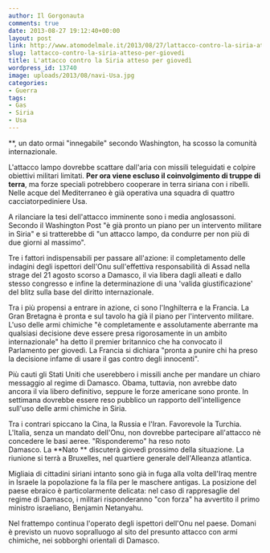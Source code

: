 ```yaml
---
author: Il Gorgonauta
comments: true
date: 2013-08-27 19:12:40+00:00
layout: post
link: http://www.atomodelmale.it/2013/08/27/lattacco-contro-la-siria-atteso-per-giovedi/
slug: lattacco-contro-la-siria-atteso-per-giovedi
title: L'attacco contro la Siria atteso per giovedì
wordpress_id: 13740
image: uploads/2013/08/navi-Usa.jpg
categories:
- Guerra
tags:
- Gas
- Siria
- Usa
---
```


**, un dato ormai "innegabile" secondo Washington, ha scosso la comunità internazionale.

L'attacco lampo dovrebbe scattare dall'aria con missili teleguidati e colpire obiettivi militari limitati. **Per ora viene escluso il coinvolgimento di truppe di terra**, ma forze speciali potrebbero cooperare in terra siriana con i ribelli. Nelle acque del Mediterraneo è già operativa una squadra di quattro cacciatorpediniere Usa.

A rilanciare la tesi dell'attacco imminente sono i media anglosassoni. Secondo il Washington Post "è già pronto un piano per un intervento militare in Siria" e si tratterebbe di "un attacco lampo, da condurre per non più di due giorni al massimo".

Tre i fattori indispensabili per passare all'azione: il completamento delle indagini degli ispettori dell'Onu sull'effettiva responsabilità di Assad nella strage del 21 agosto scorso a Damasco, il via libera dagli alleati e dallo stesso congresso e infine la determinazione di una 'valida giustificazione' del blitz sulla base del diritto internazionale.

Tra i più propensi a entrare in azione, ci sono l'Inghilterra e la Francia. La Gran Bretagna è pronta e sul tavolo ha già il piano per l'intervento militare. L'uso delle armi chimiche "è completamente e assolutamente aberrante ma qualsiasi decisione deve essere presa rigorosamente in un ambito internazionale" ha detto il premier britannico che ha convocato il Parlamento per giovedì. La Francia si dichiara "pronta a punire chi ha preso la decisione infame di usare il gas contro degli innocenti".

Più cauti gli Stati Uniti che userebbero i missili anche per mandare un chiaro messaggio al regime di Damasco. Obama, tuttavia, non avrebbe dato ancora il via libero definitivo, seppure le forze americane sono pronte. In settimana dovrebbe essere reso pubblico un rapporto dell'intelligence sull'uso delle armi chimiche in Siria.

Tra i contrari spiccano la Cina, la Russia e l'Iran. Favorevole la Turchia. L'Italia, senza un mandato dell'Onu, non dovrebbe partecipare all'attacco nè concedere le basi aeree. "Risponderemo" ha reso noto Damasco. La **Nato ** discuterà giovedì prossimo della situazione. La riunione si terrà a Bruxelles, nel quartiere generale dell'Alleanza atlantica.

Migliaia di cittadini siriani intanto sono già in fuga alla volta dell'Iraq mentre in Israele la popolazione fa la fila per le maschere antigas. La posizione del paese ebraico è particolarmente delicata: nel caso di rappresaglie del regime di Damasco, i militari risponderanno "con forza" ha avvertito il primo ministro israeliano, Benjamin Netanyahu.

Nel frattempo continua l'operato degli ispettori dell'Onu nel paese. Domani è previsto un nuovo sopralluogo al sito del presunto attacco con armi chimiche, nei sobborghi orientali di Damasco.
